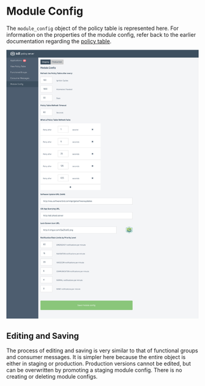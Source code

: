 # Module Config

The `module_config` object of the policy table is represented here. For information on the properties of the module config, refer back to the earlier documentation regarding the [policy table](/docs/sdl-server/master/policy-table/overview/).

![Module-Config.png](./assets/Module-Config.png)

## Editing and Saving
The process of editing and saving is very similar to that of functional groups and consumer messages. It is simpler here because the entire object is either in staging or production. Production versions cannot be edited, but can be overwritten by promoting a staging module config. There is no creating or deleting module configs.